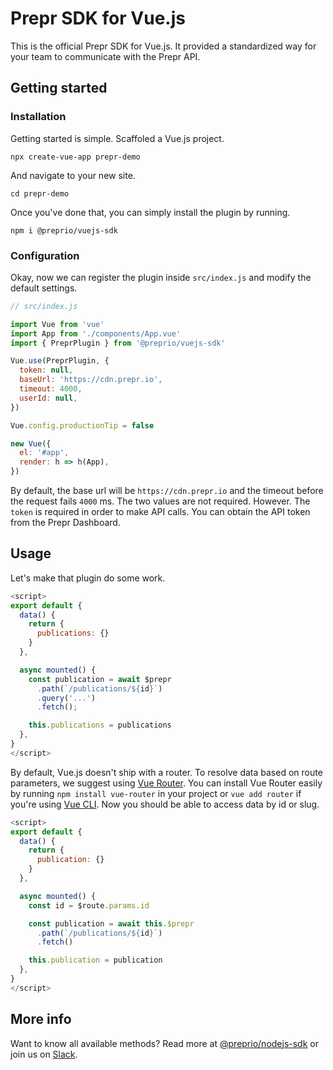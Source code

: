 # Prepr SDK for Vue.js

This is the official Prepr SDK for Vue.js. It provided a standardized way for your team to communicate with the Prepr API.

## Getting started

### Installation

Getting started is simple. Scaffoled a Vue.js project.

`npx create-vue-app prepr-demo`

And navigate to your new site.

`cd prepr-demo`

Once you've done that, you can simply install the plugin by running.

`npm i @preprio/vuejs-sdk`

### Configuration

Okay, now we can register the plugin inside `src/index.js` and modify the default settings.

```js
// src/index.js

import Vue from 'vue'
import App from './components/App.vue'
import { PreprPlugin } from '@preprio/vuejs-sdk'

Vue.use(PreprPlugin, {
  token: null,
  baseUrl: 'https://cdn.prepr.io',
  timeout: 4000,
  userId: null,
})

Vue.config.productionTip = false

new Vue({
  el: '#app',
  render: h => h(App),
})
```

By default, the base url will be `https://cdn.prepr.io` and the timeout before the request fails `4000` ms. The two values are not required. However. The `token` is required in order to make API calls. You can obtain the API token from the Prepr Dashboard.

## Usage

Let's make that plugin do some work.

```js
<script>
export default {
  data() {
    return {
      publications: {}
    }
  },

  async mounted() {
    const publication = await $prepr
      .path(`/publications/${id}`)
      .query('...')
      .fetch();

    this.publications = publications
  },
}
</script>
```

By default, Vue.js doesn't ship with a router. To resolve data based on route parameters, we suggest using [Vue Router](https://router.vuejs.org/). You can install Vue Router easily by running `npm install vue-router` in your project or `vue add router` if you're using [Vue CLI](https://cli.vuejs.org/). Now you should be able to access data by id or slug.

```js
<script>
export default {
  data() {
    return {
      publication: {}
    }
  },

  async mounted() {
    const id = $route.params.id

    const publication = await this.$prepr
      .path(`/publications/${id}`)
      .fetch()

    this.publication = publication
  },
}
</script>
```

## More info

Want to know all available methods? Read more at [@preprio/nodejs-sdk](https://prepr.dev/docs/technologies/v1/introduction-node) or join us on [Slack](https://slack.prepr.io). 
